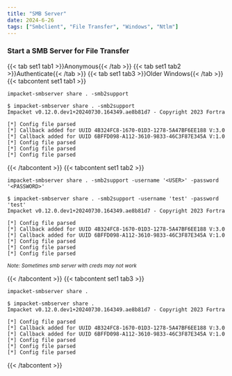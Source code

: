 ```yaml
---
title: "SMB Server"
date: 2024-6-26
tags: ["Smbclient", "File Transfer", "Windows", "Ntlm"]
---
```


### Start a SMB Server for File Transfer

{{< tab set1 tab1 >}}Anonymous{{< /tab >}}
{{< tab set1 tab2 >}}Authenticate{{< /tab >}}
{{< tab set1 tab3 >}}Older Windows{{< /tab >}}
{{< tabcontent set1 tab1 >}}

```console
impacket-smbserver share . -smb2support
```

```console {class="sample-code"}
$ impacket-smbserver share . -smb2support
Impacket v0.12.0.dev1+20240730.164349.ae8b81d7 - Copyright 2023 Fortra

[*] Config file parsed
[*] Callback added for UUID 4B324FC8-1670-01D3-1278-5A47BF6EE188 V:3.0
[*] Callback added for UUID 6BFFD098-A112-3610-9833-46C3F87E345A V:1.0
[*] Config file parsed
[*] Config file parsed
[*] Config file parsed
```

{{< /tabcontent >}}
{{< tabcontent set1 tab2 >}}

```console
impacket-smbserver share . -smb2support -username '<USER>' -password '<PASSWORD>'
```

```console {class="sample-code"}
$ impacket-smbserver share . -smb2support -username 'test' -password 'test'
Impacket v0.12.0.dev1+20240730.164349.ae8b81d7 - Copyright 2023 Fortra

[*] Config file parsed
[*] Callback added for UUID 4B324FC8-1670-01D3-1278-5A47BF6EE188 V:3.0
[*] Callback added for UUID 6BFFD098-A112-3610-9833-46C3F87E345A V:1.0
[*] Config file parsed
[*] Config file parsed
[*] Config file parsed
```

<small>*Note: Sometimes smb server with creds may not work*</small>

{{< /tabcontent >}}
{{< tabcontent set1 tab3 >}}

```console
impacket-smbserver share .
```

```console {class="sample-code"}
$ impacket-smbserver share .                                               
Impacket v0.12.0.dev1+20240730.164349.ae8b81d7 - Copyright 2023 Fortra

[*] Config file parsed
[*] Callback added for UUID 4B324FC8-1670-01D3-1278-5A47BF6EE188 V:3.0
[*] Callback added for UUID 6BFFD098-A112-3610-9833-46C3F87E345A V:1.0
[*] Config file parsed
[*] Config file parsed
[*] Config file parsed
```

{{< /tabcontent >}}

